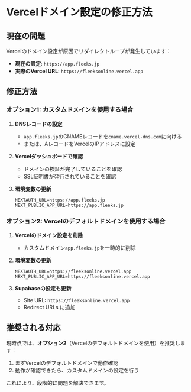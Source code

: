 # Vercelドメイン設定の修正方法

## 現在の問題

Vercelのドメイン設定が原因でリダイレクトループが発生しています：

- **現在の設定**: `https://app.fleeks.jp`
- **実際のVercel URL**: `https://fleeksonline.vercel.app`

## 修正方法

### オプション1: カスタムドメインを使用する場合

1. **DNSレコードの設定**
   - `app.fleeks.jp`のCNAMEレコードを`cname.vercel-dns.com`に向ける
   - または、AレコードをVercelのIPアドレスに設定

2. **Vercelダッシュボードで確認**
   - ドメインの検証が完了していることを確認
   - SSL証明書が発行されていることを確認

3. **環境変数の更新**
   ```
   NEXTAUTH_URL=https://app.fleeks.jp
   NEXT_PUBLIC_APP_URL=https://app.fleeks.jp
   ```

### オプション2: Vercelのデフォルトドメインを使用する場合

1. **Vercelのドメイン設定を削除**
   - カスタムドメイン`app.fleeks.jp`を一時的に削除

2. **環境変数の更新**
   ```
   NEXTAUTH_URL=https://fleeksonline.vercel.app
   NEXT_PUBLIC_APP_URL=https://fleeksonline.vercel.app
   ```

3. **Supabaseの設定も更新**
   - Site URL: `https://fleeksonline.vercel.app`
   - Redirect URLs に追加

## 推奨される対応

現時点では、**オプション2**（Vercelのデフォルトドメインを使用）を推奨します：

1. まずVercelのデフォルトドメインで動作確認
2. 動作が確認できたら、カスタムドメインの設定を行う

これにより、段階的に問題を解決できます。